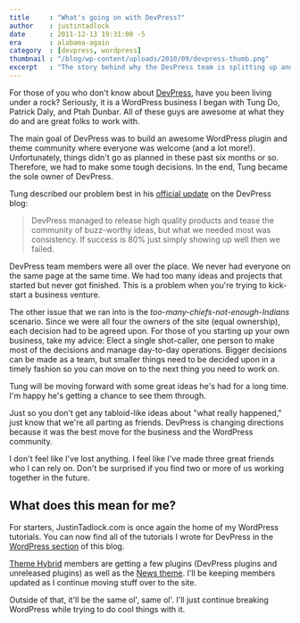 ```yaml
---
title     : "What's going on with DevPress?"
author    : justintadlock
date      : 2011-12-13 19:31:00 -5
era       : alabama-again
category  : [devpress, wordpress]
thumbnail : "/blog/wp-content/uploads/2010/09/devpress-thumb.png"
excerpt   : "The story behind why the DevPress team is splitting up and what this means for the future."
---
```


For those of you who don't know about <a href="http://devpress.com" title="DevPress">DevPress</a>, have you been living under a rock?  Seriously, it is a WordPress business I began with Tung Do, Patrick Daly, and Ptah Dunbar.  All of these guys are awesome at what they do and are great folks to work with.

The main goal of DevPress was to build an awesome WordPress plugin and theme community where everyone was welcome (and a lot more!).  Unfortunately, things didn't go as planned in these past six months or so.  Therefore, we had to make some tough decisions.  In the end, Tung became the sole owner of DevPress.

Tung described our problem best in his <a href="http://devpress.com/blog/a-step-back-for-the-team-a-step-forward-for-devpress/" title="A Step Back for the Team, A Step Forward for DevPress">official update</a> on the DevPress blog:

<blockquote>
DevPress managed to release high quality products and tease the community of buzz-worthy ideas, but what we needed most was consistency. If success is 80% just simply showing up well then we failed.
</blockquote>

DevPress team members were all over the place.  We never had everyone on the same page at the same time.  We had too many ideas and projects that started but never got finished.  This is a problem when you're trying to kick-start a business venture.

The other issue that we ran into is the <em>too-many-chiefs-not-enough-Indians</em> scenario.  Since we were all four the owners of the site (equal ownership), each decision had to be agreed upon.  For those of you starting up your own business, take my advice:  Elect a single shot-caller, one person to make most of the decisions and manage day-to-day operations.  Bigger decisions can be made as a team, but smaller things need to be decided upon in a timely fashion so you can move on to the next thing you need to work on.

Tung will be moving forward with some great ideas he's had for a long time.  I'm happy he's getting a chance to see them through.

Just so you don't get any tabloid-like ideas about "what really happened," just know that we're all parting as friends.  DevPress is changing directions because it was the best move for the business and the WordPress community.

I don't feel like I've lost anything.  I feel like I've made three great friends who I can rely on.  Don't be surprised if you find two or more of us working together in the future.

<h2>What does this mean for me?</h2>

For starters, JustinTadlock.com is once again the home of my WordPress tutorials.  You can now find all of the tutorials I wrote for DevPress in the <a href="http://justintadlock.com/topics/wordpress" title="WordPress Topics">WordPress section</a> of this blog.

<a href="http://themehybrid.com" title="Theme Hybrid Community">Theme Hybrid</a> members are getting a few plugins (DevPress plugins and unreleased plugins) as well as the <a href="http://themehybrid.com/themes/news" title="News WordPress theme">News theme</a>.  I'll be keeping members updated as I continue moving stuff over to the site.

Outside of that, it'll be the same ol', same ol'.  I'll just continue breaking WordPress while trying to do cool things with it.
